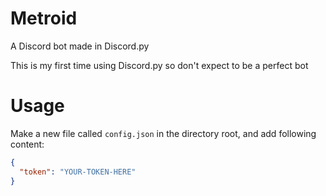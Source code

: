 # Metroid
A Discord bot made in Discord.py

This is my first time using Discord.py so don't expect to be a perfect bot

# Usage
Make a new file called `config.json` in the directory root, and add following content:

```json
{
  "token": "YOUR-TOKEN-HERE"
}
```
